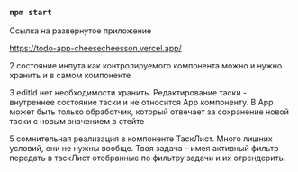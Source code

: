 ### `npm start`

Ссылка на развернутое приложение

https://todo-app-cheesecheesson.vercel.app/


2  состояние инпута как контролируемого компонента можно и нужно хранить и в самом компоненте

3 editId нет необходимости хранить. Редактирование таски - внутреннее состояние таски и не относится Арр компоненту. В Арр может быть только обработчик, который отвечает за сохранение новой таски с новым значением в стейте



5 сомнительная реализация в компоненте ТаскЛист. Много лишних условий, они не нужны вообще. Твоя задача - имея активный фильтр передать в таскЛист отобранные по фильтру задачи и их отрендерить.
